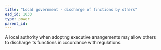 ```yaml
---
title: "Local government - discharge of functions by others"
esd_id: 1033
type: power
parent_id:  
---
```


A local authority when adopting executive arrangements may allow others to discharge its functions in accordance with regulations.

